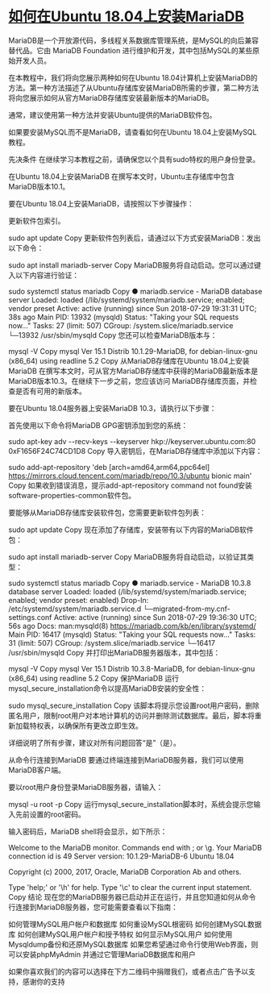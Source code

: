 # [如何在Ubuntu 18.04上安装MariaDB](https://www.myfreax.com/how-to-install-mariadb-on-ubuntu-18-04/)

MariaDB是一个开放源代码，多线程关系数据库管理系统，是MySQL的向后兼容替代品。它由 MariaDB Foundation 进行维护和开发，其中包括MySQL的某些原始开发人员。

在本教程中，我们将向您展示两种如何在Ubuntu 18.04计算机上安装MariaDB的方法。第一种方法描述了从Ubuntu存储库安装MariaDB所需的步骤，第二种方法将向您展示如何从官方MariaDB存储库安装最新版本的MariaDB。

通常，建议使用第一种方法并安装Ubuntu提供的MariaDB软件包。

如果要安装MySQL而不是MariaDB，请查看如何在Ubuntu 18.04上安装MySQL 教程。

先决条件
在继续学习本教程之前，请确保您以个具有sudo特权的用户身份登录。

在Ubuntu 18.04上安装MariaDB
在撰写本文时，Ubuntu主存储库中包含MariaDB版本10.1。

要在Ubuntu 18.04上安装MariaDB，请按照以下步骤操作：

更新软件包索引。

sudo apt update
Copy
更新软件包列表后，请通过以下方式安装MariaDB：发出以下命令：

sudo apt install mariadb-server
Copy
MariaDB服务将自动启动。您可以通过键入以下内容进行验证：

sudo systemctl status mariadb
Copy
    ● mariadb.service - MariaDB database server
Loaded: loaded (/lib/systemd/system/mariadb.service; enabled; vendor preset
Active: active (running) since Sun 2018-07-29 19:31:31 UTC; 38s ago
Main PID: 13932 (mysqld)
Status: "Taking your SQL requests now..."
    Tasks: 27 (limit: 507)
CGroup: /system.slice/mariadb.service
        └─13932 /usr/sbin/mysqld
Copy
您还可以检查MariaDB版本与：

mysql -V
Copy
mysql  Ver 15.1 Distrib 10.1.29-MariaDB, for debian-linux-gnu (x86_64) using readline 5.2
Copy
从MariaDB存储库在Ubuntu 18.04上安装MariaDB
在撰写本文时，可从官方MariaDB存储库中获得的MariaDB最新版本是MariaDB版本10.3。在继续下一步之前，您应该访问 MariaDB存储库页面，并检查是否有可用的新版本。

要在Ubuntu 18.04服务器上安装MariaDB 10.3，请执行以下步骤：

首先使用以下命令将MariaDB GPG密钥添加到您的系统：

sudo apt-key adv --recv-keys --keyserver hkp://keyserver.ubuntu.com:80 0xF1656F24C74CD1D8
Copy
导入密钥后，在MariaDB存储库中添加以下内容：

sudo add-apt-repository 'deb [arch=amd64,arm64,ppc64el] https://mirrors.cloud.tencent.com/mariadb/repo/10.3/ubuntu bionic main'
Copy
如果收到错误消息，提示add-apt-repository command not found安装software-properties-common软件包。

要能够从MariaDB存储库安装软件包，您需要更新软件包列表：

sudo apt update
Copy
现在添加了存储库，安装带有以下内容的MariaDB软件包：

sudo apt install mariadb-server
Copy
MariaDB服务将自动启动，以验证其类型：

sudo systemctl status mariadb
Copy
● mariadb.service - MariaDB 10.3.8 database server
Loaded: loaded (/lib/systemd/system/mariadb.service; enabled; vendor preset: enabled)
Drop-In: /etc/systemd/system/mariadb.service.d
        └─migrated-from-my.cnf-settings.conf
Active: active (running) since Sun 2018-07-29 19:36:30 UTC; 56s ago
    Docs: man:mysqld(8)
        https://mariadb.com/kb/en/library/systemd/
Main PID: 16417 (mysqld)
Status: "Taking your SQL requests now..."
    Tasks: 31 (limit: 507)
CGroup: /system.slice/mariadb.service
        └─16417 /usr/sbin/mysqld
Copy
并打印出MariaDB服务器版本，其中包括：

mysql -V
Copy
mysql  Ver 15.1 Distrib 10.3.8-MariaDB, for debian-linux-gnu (x86_64) using readline 5.2
Copy
保护MariaDB
运行mysql_secure_installation命令以提高MariaDB安装的安全性：

sudo mysql_secure_installation
Copy
该脚本将提示您设置root用户密码，删除匿名用户，限制root用户对本地计算机的访问并删除测试数据库。最后，脚本将重新加载特权表，以确保所有更改立即生效。

详细说明了所有步骤，建议对所有问题回答“是”（是）。

从命令行连接到MariaDB
要通过终端连接到MariaDB服务器，我们可以使用MariaDB客户端。

要以root用户身份登录MariaDB服务器，请输入：

mysql -u root -p
Copy
运行mysql_secure_installation脚本时，系统会提示您输入先前设置的root密码。

输入密码后，MariaDB shell将会显示，如下所示：

Welcome to the MariaDB monitor.  Commands end with ; or \g.
Your MariaDB connection id is 49
Server version: 10.1.29-MariaDB-6 Ubuntu 18.04

Copyright (c) 2000, 2017, Oracle, MariaDB Corporation Ab and others.

Type 'help;' or '\h' for help. Type '\c' to clear the current input statement.
Copy
结论
现在您的MariaDB服务器已启动并正在运行，并且您知道如何从命令行连接到MariaDB服务器，您可能需要查看以下指南：

如何管理MySQL用户帐户和数据库
如何重设MySQL根密码
如何创建MySQL数据库
如何创建MySQL用户帐户和授予特权
如何显示MySQL用户
如何使用Mysqldump备份和还原MySQL数据库
如果您希望通过命令行使用Web界面，则可以安装phpMyAdmin 并通过它管理MariaDB数据库和用户

如果你喜欢我们的内容可以选择在下方二维码中捐赠我们，或者点击广告予以支持，感谢你的支持